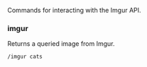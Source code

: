 Commands for interacting with the Imgur API.

### imgur
Returns a queried image from Imgur.
```
/imgur cats
```